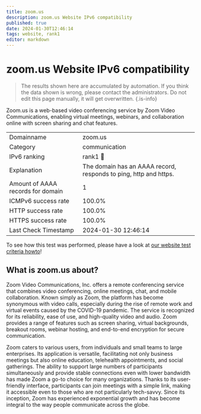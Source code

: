 ```yaml
---
title: zoom.us
description: zoom.us Website IPv6 compatibility
published: true
date: 2024-01-30T12:46:14
tags: website, rank1
editor: markdown
---
```


# zoom.us Website IPv6 compatibility

> The results shown here are accumulated by automation. If you think the data shown is wrong, please contact the administrators. 
> Do not edit this page manually, it will get overwritten.
{.is-info}

Zoom.us is a web-based video conferencing service by Zoom Video Communications, enabling virtual meetings, webinars, and collaboration online with screen sharing and chat features.


|   |   |
| - | - |
| Domainname | zoom.us
| Category | communication |
| IPv6 ranking | rank1 :1st_place_medal: |
| Explanation | The domain has an AAAA record, responds to ping, http and https. |
| Amount of AAAA records for domain | 1 |
| ICMPv6 success rate | 100.0%|
| HTTP success rate | 100.0% |
| HTTPS success rate | 100.0% |
| Last Check Timestamp | 2024-01-30 12:46:14 |

To see how this test was performed, please have a look at [our website test criteria howto](/howto/testcriteria/website)!


## What is zoom.us about?
Zoom Video Communications, Inc. offers a remote conferencing service that combines video conferencing, online meetings, chat, and mobile collaboration. Known simply as Zoom, the platform has become synonymous with video calls, especially during the rise of remote work and virtual events caused by the COVID-19 pandemic. The service is recognized for its reliability, ease of use, and high-quality video and audio. Zoom provides a range of features such as screen sharing, virtual backgrounds, breakout rooms, webinar hosting, and end-to-end encryption for secure communication.

Zoom caters to various users, from individuals and small teams to large enterprises. Its application is versatile, facilitating not only business meetings but also online education, telehealth appointments, and social gatherings. The ability to support large numbers of participants simultaneously and provide stable connections even with lower bandwidth has made Zoom a go-to choice for many organizations. Thanks to its user-friendly interface, participants can join meetings with a simple link, making it accessible even to those who are not particularly tech-savvy. Since its inception, Zoom has experienced exponential growth and has become integral to the way people communicate across the globe.
